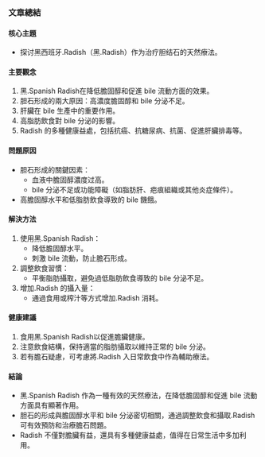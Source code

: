 ### 文章總結

#### 核心主題
- 探讨黑西班牙.Radish（黑.Radish）作为治疗胆结石的天然療法。

#### 主要觀念
1. 黑.Spanish Radish在降低膽固醇和促進 bile 流動方面的效果。
2. 胆石形成的兩大原因：高濃度膽固醇和 bile 分泌不足。
3. 肝臟在 bile 生產中的重要作用。
4. 高脂肪飲食對 bile 分泌的影響。
5. Radish 的多種健康益處，包括抗癌、抗糖尿病、抗菌、促進肝臟排毒等。

#### 問題原因
- 胆石形成的關鍵因素：
  - 血液中膽固醇濃度过高。
  - bile 分泌不足或功能障礙（如脂肪肝、疤痕組織或其他炎症條件）。
- 高膽固醇水平和低脂肪飲食導致的 bile 饑餓。

#### 解決方法
1. 使用黑.Spanish Radish：
   - 降低膽固醇水平。
   - 刺激 bile 流動，防止膽石形成。
2. 調整飲食習慣：
   - 平衡脂肪攝取，避免過低脂肪飲食導致的 bile 分泌不足。
3. 增加.Radish 的攝入量：
   - 通過食用或榨汁等方式增加.Radish 消耗。

#### 健康建議
1. 食用黑.Spanish Radish以促進膽臟健康。
2. 注意飲食結構，保持適當的脂肪攝取以維持正常的 bile 分泌。
3. 若有膽石疑慮，可考慮將.Radish 入日常飲食中作為輔助療法。

#### 結論
- 黑.Spanish Radish 作為一種有效的天然療法，在降低膽固醇和促進 bile 流動方面具有顯著作用。
- 胆石的形成與膽固醇水平和 bile 分泌密切相關，通過調整飲食和攝取.Radish 可有效預防和治療膽石問題。
- Radish 不僅對膽臟有益，還具有多種健康益處，值得在日常生活中多加利用。
